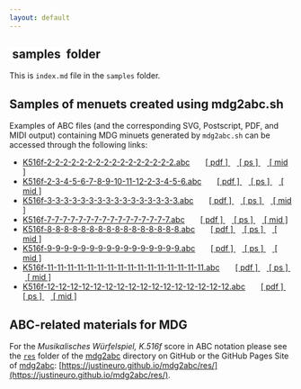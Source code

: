```yaml
---
layout: default
---
```


## <span style="background: white; width: auto; display:inline-block; padding-left:1%; padding-right:1%"> samples </span> folder
This is `index.md` file in the `samples` folder.

## Samples of menuets created using mdg2abc.sh 
Examples of ABC files (and the corresponding SVG, Postscript, PDF, and MIDI output) containing MDG minuets generated by `mdg2abc.sh` can be accessed through the following links:

- [K516f-2-2-2-2-2-2-2-2-2-2-2-2-2-2-2-2.abc](./K516f-2-2-2-2-2-2-2-2-2-2-2-2-2-2-2-2.abc) 
&nbsp; &nbsp; &nbsp; [ [ pdf ] ](./K516f-2-2-2-2-2-2-2-2-2-2-2-2-2-2-2-2.pdf) 
&nbsp; &nbsp;[ [ ps ] ](./K516f-2-2-2-2-2-2-2-2-2-2-2-2-2-2-2-2.ps) 
&nbsp; &nbsp;[ [ mid ] ](./K516f-2-2-2-2-2-2-2-2-2-2-2-2-2-2-2-2.mid)
- [K516f-2-3-4-5-6-7-8-9-10-11-12-2-3-4-5-6.abc](./K516f-2-3-4-5-6-7-8-9-10-11-12-2-3-4-5-6.abc) 
&nbsp; &nbsp; &nbsp; [ [ pdf ] ](./K516f-2-3-4-5-6-7-8-9-10-11-12-2-3-4-5-6.pdf) 
&nbsp; &nbsp;[ [ ps ] ](./K516f-2-3-4-5-6-7-8-9-10-11-12-2-3-4-5-6.ps) 
&nbsp; &nbsp;[ [ mid ] ](./K516f-2-3-4-5-6-7-8-9-10-11-12-2-3-4-5-6.mid)
- [K516f-3-3-3-3-3-3-3-3-3-3-3-3-3-3-3-3.abc](./K516f-3-3-3-3-3-3-3-3-3-3-3-3-3-3-3-3.abc) 
&nbsp; &nbsp; &nbsp; [ [ pdf ] ](./K516f-3-3-3-3-3-3-3-3-3-3-3-3-3-3-3-3.pdf) 
&nbsp; &nbsp;[ [ ps ] ](./K516f-3-3-3-3-3-3-3-3-3-3-3-3-3-3-3-3.ps) 
&nbsp; &nbsp;[ [ mid ] ](./K516f-3-3-3-3-3-3-3-3-3-3-3-3-3-3-3-3.mid)
- [K516f-7-7-7-7-7-7-7-7-7-7-7-7-7-7-7-7.abc](./K516f-7-7-7-7-7-7-7-7-7-7-7-7-7-7-7-7.abc) 
&nbsp; &nbsp; &nbsp; [ [ pdf ] ](./K516f-7-7-7-7-7-7-7-7-7-7-7-7-7-7-7-7.pdf) 
&nbsp; &nbsp;[ [ ps ] ](./K516f-7-7-7-7-7-7-7-7-7-7-7-7-7-7-7-7.ps) 
&nbsp; &nbsp;[ [ mid ] ](./K516f-7-7-7-7-7-7-7-7-7-7-7-7-7-7-7-7.mid)
- [K516f-8-8-8-8-8-8-8-8-8-8-8-8-8-8-8-8.abc](./K516f-8-8-8-8-8-8-8-8-8-8-8-8-8-8-8-8.abc) 
&nbsp; &nbsp; &nbsp; [ [ pdf ] ](./K516f-8-8-8-8-8-8-8-8-8-8-8-8-8-8-8-8.pdf) 
&nbsp; &nbsp;[ [ ps ] ](./K516f-8-8-8-8-8-8-8-8-8-8-8-8-8-8-8-8.ps) 
&nbsp; &nbsp;[ [ mid ] ](./K516f-8-8-8-8-8-8-8-8-8-8-8-8-8-8-8-8.mid)
- [K516f-9-9-9-9-9-9-9-9-9-9-9-9-9-9-9-9.abc](./K516f-9-9-9-9-9-9-9-9-9-9-9-9-9-9-9-9.abc) 
&nbsp; &nbsp; &nbsp; [ [ pdf ] ](./K516f-9-9-9-9-9-9-9-9-9-9-9-9-9-9-9-9.pdf) 
&nbsp; &nbsp;[ [ ps ] ](./K516f-9-9-9-9-9-9-9-9-9-9-9-9-9-9-9-9.ps) 
&nbsp; &nbsp;[ [ mid ] ](./K516f-9-9-9-9-9-9-9-9-9-9-9-9-9-9-9-9.mid)
- [K516f-11-11-11-11-11-11-11-11-11-11-11-11-11-11-11-11.abc](./K516f-11-11-11-11-11-11-11-11-11-11-11-11-11-11-11-11.abc) 
&nbsp; &nbsp; &nbsp; [ [ pdf ] ](./K516f-11-11-11-11-11-11-11-11-11-11-11-11-11-11-11-11.pdf) 
&nbsp; &nbsp;[ [ ps ] ](./K516f-11-11-11-11-11-11-11-11-11-11-11-11-11-11-11-11.ps) 
&nbsp; &nbsp;[ [ mid ] ](./K516f-11-11-11-11-11-11-11-11-11-11-11-11-11-11-11-11.mid)
- [K516f-12-12-12-12-12-12-12-12-12-12-12-12-12-12-12-12.abc](./K516f-12-12-12-12-12-12-12-12-12-12-12-12-12-12-12-12.abc) 
&nbsp; &nbsp; &nbsp; [ [ pdf ] ](./K516f-12-12-12-12-12-12-12-12-12-12-12-12-12-12-12-12.pdf) 
&nbsp; &nbsp;[ [ ps ] ](./K516f-12-12-12-12-12-12-12-12-12-12-12-12-12-12-12-12.ps) 
&nbsp; &nbsp;[ [ mid ] ](./K516f-12-12-12-12-12-12-12-12-12-12-12-12-12-12-12-12.mid)

## ABC-related materials for MDG
For the *Musikalisches Würfelspiel, K.516f* score in ABC notation please see the [`res`](https://justineuro.github.io/mdg2abc/res/) folder of the [mdg2abc](https://github.com/justineuro/mdg2abc) directory on GitHub or the GitHub Pages Site of [mdg2abc](https://justineuro.github.io/mdg2abc): [https://justineuro.github.io/mdg2abc/res/](https://justineuro.github.io/mdg2abc/res/).
